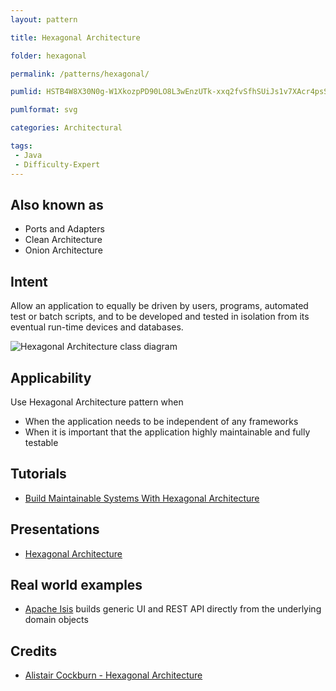 ```yaml
---
layout: pattern

title: Hexagonal Architecture

folder: hexagonal

permalink: /patterns/hexagonal/

pumlid: HSTB4W8X30N0g-W1XkozpPD90LO8L3wEnzUTk-xxq2fvSfhSUiJs1v7XAcr4psSwMrqQh57gcZGaBmICNdZZEDb7qsCZWasT9lm7wln1MmeXZlfVIPjbvvGl

pumlformat: svg

categories: Architectural

tags:
 - Java
 - Difficulty-Expert
---
```


## Also known as
* Ports and Adapters
* Clean Architecture
* Onion Architecture

## Intent
Allow an application to equally be driven by users, programs, automated test or batch scripts, and to be developed and tested in isolation from its eventual run-time devices and databases.

![Hexagonal Architecture class diagram](./etc/hexagonal.png)

## Applicability
Use Hexagonal Architecture pattern when

* When the application needs to be independent of any frameworks
* When it is important that the application highly maintainable and fully testable

## Tutorials
* [Build Maintainable Systems With Hexagonal Architecture](http://java-design-patterns.com/blog/build-maintainable-systems-with-hexagonal-architecture/)

## Presentations
* [Hexagonal Architecture](https://github.com/iluwatar/java-design-patterns/tree/master/hexagonal/etc/presentation.html)

## Real world examples

* [Apache Isis](https://isis.apache.org/) builds generic UI and REST API directly from the underlying domain objects

## Credits

* [Alistair Cockburn - Hexagonal Architecture](http://alistair.cockburn.us/Hexagonal+architecture)
